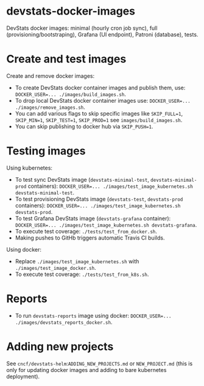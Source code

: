 # devstats-docker-images

DevStats docker images: minimal (hourly cron job sync), full (provisioning/bootstraping), Grafana (UI endpoint), Patroni (database), tests.


# Create and test images

Create and remove docker images:

- To create DevStats docker container images and publish them, use: `DOCKER_USER=... ./images/build_images.sh`.
- To drop local DevStats docker container images use: `DOCKER_USER=... ./images/remove_images.sh`.
- You can add various flags to skip specific images like `SKIP_FULL=1`, `SKIP_MIN=1`, `SKIP_TEST=1`, `SKIP_PROD=1` see `images/build_images.sh`.
- You can skip publishing to docker hub via `SKIP_PUSH=1`.


# Testing images

Using kubernetes:

- To test sync DevStats image (`devstats-minimal-test`, `devstats-minimal-prod` containers): `DOCKER_USER=... ./images/test_image_kubernetes.sh devstats-minimal-test`.
- To test provisioning DevStats image (`devstats-test`, `devstats-prod` containers): `DOCKER_USER=... ./images/test_image_kubernetes.sh devstats-prod`.
- To test Grafana DevStats image (`devstats-grafana` container): `DOCKER_USER=... ./images/test_image_kubernetes.sh devstats-grafana`.
- To execute test coverage: `./tests/test_from_docker.sh`.
- Making pushes to GitHb triggers automatic Travis CI builds.

Using docker:

- Replace `./images/test_image_kubernetes.sh` with `./images/test_image_docker.sh`.
- To execute test coverage: `./tests/test_from_k8s.sh`.


# Reports

- To run `devstats-reports` image using docker: `DOCKER_USER=... ./images/devstats_reports_docker.sh`.


# Adding new projects

See `cncf/devstats-helm`:`ADDING_NEW_PROJECTS.md` or `NEW_PROJECT.md` (this is only for updating docker images and adding to bare kubernetes deployment).
